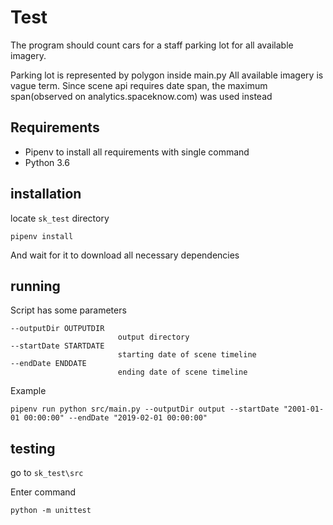 # Test

The program should count cars for a staff parking lot for all available imagery.

Parking lot is represented by polygon inside main.py
All available imagery is vague term. Since scene api requires date span, the maximum span(observed on analytics.spaceknow.com) was used instead

## Requirements
- Pipenv to install all requirements with single command
- Python 3.6

## installation
locate `sk_test` directory
~~~
pipenv install
~~~ 

And wait for it to download all necessary dependencies

## running

Script has some parameters 

~~~
--outputDir OUTPUTDIR
                        output directory
--startDate STARTDATE
                        starting date of scene timeline
--endDate ENDDATE     
                        ending date of scene timeline
~~~

Example
~~~
pipenv run python src/main.py --outputDir output --startDate "2001-01-01 00:00:00" --endDate "2019-02-01 00:00:00"
~~~

## testing

go to `sk_test\src`

Enter command
~~~
python -m unittest
~~~


